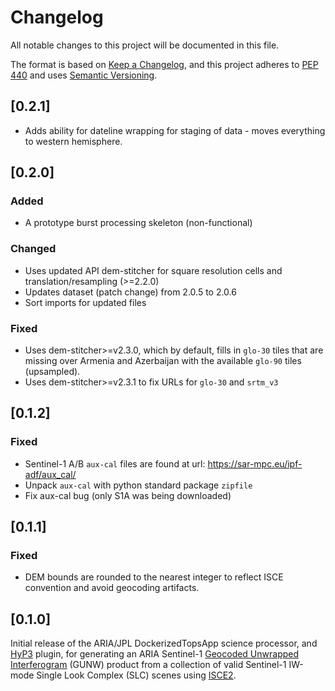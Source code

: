 # Changelog

All notable changes to this project will be documented in this file.

The format is based on [Keep a Changelog](https://keepachangelog.com/en/1.0.0/),
and this project adheres to [PEP 440](https://www.python.org/dev/peps/pep-0440/)
and uses [Semantic Versioning](https://semver.org/spec/v2.0.0.html).


## [0.2.1]
* Adds ability for dateline wrapping for staging of data - moves everything to western hemisphere.


## [0.2.0]

### Added
* A prototype burst processing skeleton (non-functional)

### Changed
* Uses updated API dem-stitcher for square resolution cells and translation/resampling (>=2.2.0)
* Updates dataset (patch change) from 2.0.5 to 2.0.6
* Sort imports for updated files

### Fixed
* Uses dem-stitcher>=v2.3.0, which by default, fills in `glo-30` tiles that are missing over Armenia and Azerbaijan with the available `glo-90` tiles (upsampled).
* Uses dem-stitcher>=v2.3.1 to fix URLs for `glo-30` and `srtm_v3`
## [0.1.2]

### Fixed
* Sentinel-1 A/B `aux-cal` files are found at url: https://sar-mpc.eu/ipf-adf/aux_cal/
* Unpack `aux-cal` with python standard package `zipfile`
* Fix aux-cal bug (only S1A was being downloaded)

## [0.1.1]

### Fixed
* DEM bounds are rounded to the nearest integer to reflect ISCE convention and avoid geocoding artifacts.

## [0.1.0]

Initial release of the ARIA/JPL DockerizedTopsApp science processor, and [HyP3](https://hyp3-docs.asf.alaska.edu)
plugin, for generating an ARIA Sentinel-1 [Geocoded Unwrapped Interferogram](https://aria.jpl.nasa.gov/products/standard-displacement-products.html)
(GUNW) product from a collection of valid Sentinel-1 IW-mode Single Look Complex (SLC) scenes using [ISCE2](https://github.com/isce-framework/isce2).

